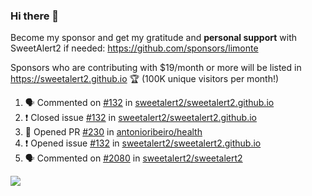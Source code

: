 ### Hi there 👋

Become my sponsor and get my gratitude and **personal support** with SweetAlert2 if needed: https://github.com/sponsors/limonte

Sponsors who are contributing with $19/month or more will be listed in https://sweetalert2.github.io 🏆 (100K unique visitors per month!)

<!--START_SECTION:activity-->
1. 🗣 Commented on [#132](https://github.com/sweetalert2/sweetalert2.github.io/issues/132) in [sweetalert2/sweetalert2.github.io](https://github.com/sweetalert2/sweetalert2.github.io)
2. ❗️ Closed issue [#132](https://github.com/sweetalert2/sweetalert2.github.io/issues/132) in [sweetalert2/sweetalert2.github.io](https://github.com/sweetalert2/sweetalert2.github.io)
3. 💪 Opened PR [#230](https://github.com/antonioribeiro/health/pull/230) in [antonioribeiro/health](https://github.com/antonioribeiro/health)
4. ❗️ Opened issue [#132](https://github.com/sweetalert2/sweetalert2.github.io/issues/132) in [sweetalert2/sweetalert2.github.io](https://github.com/sweetalert2/sweetalert2.github.io)
5. 🗣 Commented on [#2080](https://github.com/sweetalert2/sweetalert2/issues/2080) in [sweetalert2/sweetalert2](https://github.com/sweetalert2/sweetalert2)
<!--END_SECTION:activity-->

![](https://github-readme-stats.vercel.app/api?username=limonte&theme=vue&show_icons=true)
